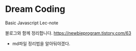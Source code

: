 # Dream Coding
Basic Javascript Lec-note

블로그와 함께 정리합니다.
https://newbieprogram.tistory.com/63

+ md파일 정리법을 알아둬야겠다.
